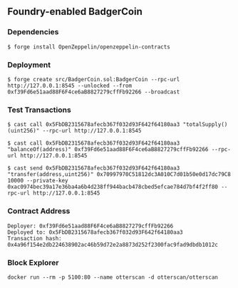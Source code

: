 ## Foundry-enabled BadgerCoin

### Dependencies

```shell
$ forge install OpenZeppelin/openzeppelin-contracts
```

### Deployment
```shell
$ forge create src/BadgerCoin.sol:BadgerCoin --rpc-url http://127.0.0.1:8545 --unlocked --from 0xf39Fd6e51aad88F6F4ce6aB8827279cffFb92266 --broadcast
```

### Test Transactions
```
$ cast call 0x5FbDB2315678afecb367f032d93F642f64180aa3 "totalSupply()(uint256)" --rpc-url http://127.0.0.1:8545

$ cast call 0x5FbDB2315678afecb367f032d93F642f64180aa3 "balanceOf(address)" 0xf39Fd6e51aad88F6F4ce6aB8827279cffFb92266 --rpc-url http://127.0.0.1:8545

$ cast send 0x5FbDB2315678afecb367f032d93F642f64180aa3 "transfer(address,uint256)" 0x70997970C51812dc3A010C7d01b50e0d17dc79C8 10000 --private-key 0xac0974bec39a17e36ba4a6b4d238ff944bacb478cbed5efcae784d7bf4f2ff80 --rpc-url http://127.0.0.1:8545
```

### Contract Address
```
Deployer: 0xf39Fd6e51aad88F6F4ce6aB8827279cffFb92266
Deployed to: 0x5FbDB2315678afecb367f032d93F642f64180aa3
Transaction hash: 0x4a96f154e2db224638902ac46b59d72e2a8873d252f2300fac9fad9dbdb1012c
```

### Block Explorer
```
docker run --rm -p 5100:80 --name otterscan -d otterscan/otterscan
```
